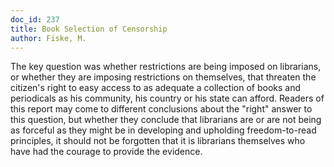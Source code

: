 ```yaml
---
doc_id: 237
title: Book Selection of Censorship
author: Fiske, M.
---
```


The key question was whether restrictions are being imposed on
librarians, or whether they are imposing restrictions on themselves, that
threaten the citizen's right to easy access to as adequate a collection of
books and periodicals as his community, his country or his state can
afford.  Readers of this report may come to different conclusions about
the "right" answer to this question, but whether they conclude that
librarians are or are not being as forceful as they might be in developing
and upholding freedom-to-read principles, it should not be forgotten
that it is librarians themselves who have had the courage to provide the
evidence.
